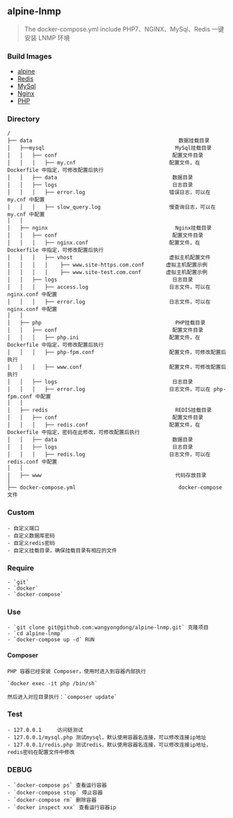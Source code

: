 ## alpine-lnmp
> The docker-compose.yml include PHP7、NGINX、MySql、Redis
> 一键安装 LNMP 环境 

### Build Images

- [alpine](https://github.com/wangyongdong/docker-alpine/tree/master/alpine)
- [Redis](https://github.com/wangyongdong/docker-alpine/tree/master/Redis)
- [MySql](https://github.com/wangyongdong/docker-alpine/tree/master/mysql)
- [Nginx](https://github.com/wangyongdong/docker-alpine/tree/master/nginx)
- [PHP](https://github.com/wangyongdong/docker-alpine/tree/master/php)


### Directory
```text
/
├── data                                               数据挂载目录
│   ├──mysql                                          MySql挂载目录
│   │   ├── conf                                     配置文件目录
│   │   │   ├── my.cnf                              配置文件，在 Dockerfile 中指定，可修改配置后执行
│   │   ├── data                                     数据目录
│   │   ├── logs                                     日志目录
│   │   │   ├── error.log                           错误日志，可以在 my.cnf 中配置
│   │   │   ├── slow_query.log                      慢查询日志，可以在 my.cnf 中配置
│   │ 
│   ├── nginx                                         Nginx挂载目录
│   │   ├── conf                                     配置文件目录
│   │   │   ├── nginx.conf                          配置文件，在 Dockerfile 中指定，可修改配置后执行
│   │   │   ├── vhost                               虚拟主机配置文件
│   │   │   │    ├── www.site-https.com.conf       虚拟主机配置示例
│   │   │   │    ├── www.site-test.com.conf        虚拟主机配置示例
│   │   ├── logs                                     日志目录
│   │   │   ├── access.log                          日志文件，可以在 nginx.conf 中配置
│   │   │   ├── error.log                           日志文件，可以在 nginx.conf 中配置
│   │ 
│   ├── php                                           PHP挂载目录
│   │   ├── conf                                     配置文件目录
│   │   │   ├── php.ini                             配置文件，在 Dockerfile 中指定，可修改配置后执行
│   │   │   ├── php-fpm.conf                        配置文件，可修改配置后执行
│   │   │   ├── www.conf                            配置文件，可修改配置后执行
│   │   ├── logs                                     日志目录
│   │   │   ├── error.log                           日志文件，可以在 php-fpm.conf 中配置
│   │   
│   ├── redis                                         REDIS挂载目录
│   │   ├── conf                                     配置文件目录
│   │   │   ├── redis.conf                          配置文件，在 Dockerfile 中指定，密码在此修改，可修改配置后执行
│   │   ├── data                                     数据目录
│   │   ├── logs                                     日志目录
│   │   │   ├── redis.log                           日志文件，可以在 redis.conf 中配置
│   │   
│   ├── www                                           代码存放目录
│
├── docker-compose.yml                                 docker-compose 文件
```

### Custom
    
    - 自定义端口
    - 自定义数据库密码
    - 自定义redis密码
    - 自定义挂载目录，确保挂载目录有相应的文件

### Require

    - `git`
    - `docker`
    - `docker-compose`
    
### Use

    - `git clone git@github.com:wangyongdong/alpine-lnmp.git` 克隆项目
    - `cd alpine-lnmp`
    - `docker-compose up -d` RUN

#### Composer
    
    PHP 容器已经安装 Composer，使用时进入到容器内部执行
    
    `docker exec -it php /bin/sh`
    
    然后进入对应目录执行：`composer update`
    
### Test

    - 127.0.0.1     访问链测试
    - 127.0.0.1/mysql.php 测试mysql，默认使用容器名连接，可以修改连接ip地址
    - 127.0.0.1/redis.php 测试redis，默认使用容器名连接，可以修改连接ip地址，redis密码在配置文件中修改
    
### DEBUG

    - `docker-compose ps` 查看运行容器
    - `docker-compose stop` 停止容器
    - `docker-compose rm` 删除容器
    - `docker inspect xxx` 查看运行容器ip
    

